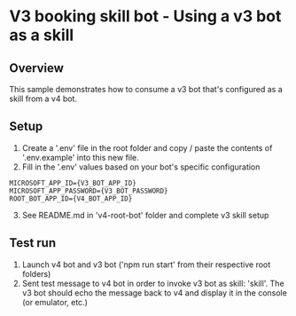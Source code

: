 # V3 booking skill bot - Using a v3 bot as a skill

## Overview
This sample demonstrates how to consume a v3 bot that's configured as a skill from a v4 bot.

## Setup

1. Create a '.env' file in the root folder and copy / paste the contents of '.env.example' into this new file.
2. Fill in the '.env' values based on your bot's specific configuration

```
MICROSOFT_APP_ID={V3_BOT_APP_ID}
MICROSOFT_APP_PASSWORD={V3_BOT_PASSWORD}
ROOT_BOT_APP_ID={V4_BOT_APP_ID}
```

3. See README.md in 'v4-root-bot' folder and complete v3 skill setup

## Test run

1. Launch v4 bot and v3 bot ('npm run start' from their respective root folders)
2. Sent test message to v4 bot in order to invoke v3 bot as skill: 'skill'. The v3 bot should echo the message back to v4 and display it in the console (or emulator, etc.)
